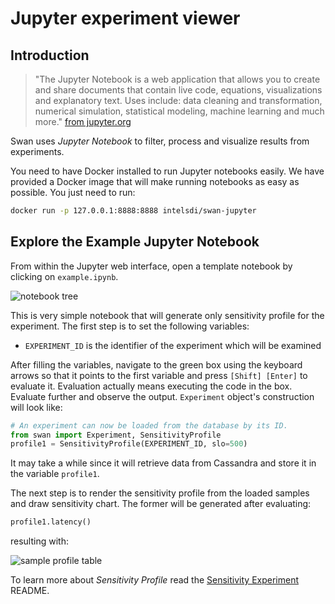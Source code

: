 <!--
 Copyright (c) 2017 Intel Corporation

 Licensed under the Apache License, Version 2.0 (the "License");
 you may not use this file except in compliance with the License.
 You may obtain a copy of the License at

      http://www.apache.org/licenses/LICENSE-2.0

 Unless required by applicable law or agreed to in writing, software
 distributed under the License is distributed on an "AS IS" BASIS,
 WITHOUT WARRANTIES OR CONDITIONS OF ANY KIND, either express or implied.
 See the License for the specific language governing permissions and
 limitations under the License.
-->

# Jupyter experiment viewer

## Introduction

> "The Jupyter Notebook is a web application that allows you to create and share documents that contain live code, equations, visualizations and explanatory text. Uses include: data cleaning and transformation, numerical simulation, statistical modeling, machine learning and much more." [from jupyter.org](http://jupyter.org/)

Swan uses *Jupyter Notebook* to filter, process and visualize results from experiments.

You need to have Docker installed to run Jupyter notebooks easily. We have provided a Docker image that will make running notebooks as easy as possible. You just need to run:

```sh
docker run -p 127.0.0.1:8888:8888 intelsdi/swan-jupyter
```

## Explore the Example Jupyter Notebook

From within the Jupyter web interface, open a template notebook by clicking on `example.ipynb`.

![notebook tree](/images/jupter-tree.png)

This is very simple notebook that will generate only sensitivity profile for the experiment.
The first step is to set the following variables:
- `EXPERIMENT_ID` is the identifier of the experiment which will be examined

After filling the variables, navigate to the green box using the keyboard arrows so that it points to the first variable and press `[Shift] [Enter]` to evaluate it. Evaluation actually means executing the code in the box. Evaluate further and observe the output. `Experiment` object's construction will look like:

```python
# An experiment can now be loaded from the database by its ID.
from swan import Experiment, SensitivityProfile
profile1 = SensitivityProfile(EXPERIMENT_ID, slo=500)
```
It may take a while since it will retrieve data from Cassandra and store it in the variable `profile1`.

The next step is to render the sensitivity profile from the loaded samples and draw sensitivity chart. The former will be generated after evaluating:

```python
profile1.latency()
```

resulting with:

![sample profile table](/images/jupyter-profile1-table.png)

To learn more about *Sensitivity Profile* read the [Sensitivity Experiment](experiments/memcached-sensitivity-profile/README.md) README.
